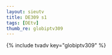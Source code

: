 ```yaml
--- 
layout: sieutv
title: DE309 s1
tags: [DEtv]
thumb_re: globiptv309
---
```

{% include tvadv key="globiptv309" %} 
